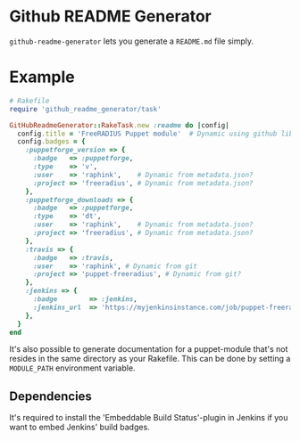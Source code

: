Github README Generator
=======================

`github-readme-generator` lets you generate a `README.md` file simply.

# Example

```ruby
# Rakefile
require 'github_readme_generator/task'

GitHubReadmeGenerator::RakeTask.new :readme do |config|
  config.title = 'FreeRADIUS Puppet module'  # Dynamic using github lib?
  config.badges = {
    :puppetforge_version => {
      :badge   => :puppetforge,
      :type    => 'v',
      :user    => 'raphink',    # Dynamic from metadata.json?
      :project => 'freeradius', # Dynamic from metadata.json?
    },
    :puppetforge_downloads => {
      :badge   => :puppetforge,
      :type    => 'dt',
      :user    => 'raphink',    # Dynamic from metadata.json?
      :project => 'freeradius', # Dynamic from metadata.json?
    },
    :travis => {
      :badge   => :travis,
      :user    => 'raphink', # Dynamic from git
      :project => 'puppet-freeradius', # Dynamic from git?
    },
    :jenkins => {
      :badge        => :jenkins,
      :jenkins_url  => 'https://myjenkinsinstance.com/job/puppet-freeradius'
    },
  }
end
```
It's also possible to generate documentation for a puppet-module that's not resides in the same directory as your Rakefile. This can be done by setting a `MODULE_PATH` environment variable.

## Dependencies

It's required to install the 'Embeddable Build Status'-plugin in Jenkins if you want to embed Jenkins' build badges.
